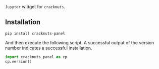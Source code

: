 <p align="center">
  <img src="https://github.com/cracknuts-team/cracknuts-panel/blob/main/docs/static/logo-panel.svg" alt=""/>
</p>
<p align="center">
    <a href="https://pypi.org/project/cracknuts-panel/"><img src="https://img.shields.io/pypi/v/cracknuts-panel.svg?color=%2334D058&label=pypi"  alt=""/></a>
    <a href="https://github.com/cracknuts-team/cracknuts-panel/blob/main/LICENSE"><img src="https://img.shields.io/pypi/l/cracknuts.svg"  alt=""/></a>
    <a href="https://github.com/cracknuts-team/cracknuts-panel/releases"><img alt="" src="https://img.shields.io/github/release/cracknuts-team/cracknuts-panel.svg"></a>
</p>

`Jupyter` widget for `cracknuts`.

## Installation

```shell
pip install cracknuts-panel
```

And then execute the following script. A successful output of the version number indicates a successful installation.

```python
import cracknuts_panel as cp
cp.version()
```
